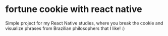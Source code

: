 
# fortune cookie with react native

Simple project for my React Native studies, where you break the cookie and visualize phrases from Brazilian philosophers that I like! :)
